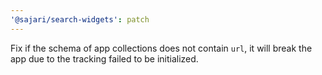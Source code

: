 ```yaml
---
'@sajari/search-widgets': patch
---
```


Fix if the schema of app collections does not contain `url`, it will break the app due to the tracking failed to be initialized.
